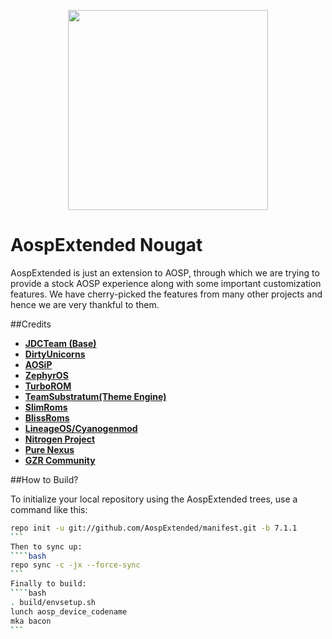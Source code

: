 <p align="center">
<img src="https://github.com/AospExtended/manifest/raw/7.1.1/aex_logo.png" width="320px" height="320px" > 
</p>

AospExtended Nougat
===========
AospExtended is just an extension to AOSP, through which we 
are trying to provide a stock AOSP experience along with some important 
customization features. We have cherry-picked the features from many 
other projects and hence we are very thankful to them.

##Credits
* [**JDCTeam (Base)**](https://github.com/AOSP-JF-MM)
* [**DirtyUnicorns**](https://github.com/DirtyUnicorns)
* [**AOSiP**](https://github.com/AOSIP)
* [**ZephyrOS**](https://github.com/Zephyr-OS)
* [**TurboROM**](https://github.com/TurboROM)
* [**TeamSubstratum(Theme Engine)**](https://github.com/TeamSubstratum)
* [**SlimRoms**](https://github.com/SlimRoms)
* [**BlissRoms**](https://github.com/BlissRoms)
* [**LineageOS/Cyanogenmod**](https://github.com/LineageOS)
* [**Nitrogen Project**](https://github.com/nitrogen-project)
* [**Pure Nexus**](https://github.com/PureNexusProject)
* [**GZR Community**](https://plus.google.com/communities/109330559573276360638)

##How to Build?

To initialize your local repository using the AospExtended trees, use a 
command like this:
````bash
repo init -u git://github.com/AospExtended/manifest.git -b 7.1.1
```
Then to sync up:
````bash
repo sync -c -jx --force-sync
```
Finally to build:
````bash
. build/envsetup.sh
lunch aosp_device_codename
mka bacon
```
